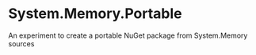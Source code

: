 # System.Memory.Portable
An experiment to create a portable NuGet package from System.Memory sources
